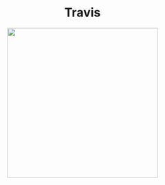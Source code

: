 <h1 align='center'>
  Travis
</h1>

<p align='center'>
  <a href="#"><img src="https://github-readme-stats.vercel.app/api?username=tooo&show_icons=true&count_private=true&theme=dark&title_color=fff500&text_color=fff500&icon_color=fff500" width="350"></a>
</p>

<!--
**Tooo/Tooo** is a ✨ _special_ ✨ repository because its `README.md` (this file) appears on your GitHub profile.

Here are some ideas to get you started:

- 🔭 I’m currently working on ...
- 🌱 I’m currently learning ...
- 👯 I’m looking to collaborate on ...
- 🤔 I’m looking for help with ...
- 💬 Ask me about ...
- 📫 How to reach me: ...
- 😄 Pronouns: ...
- ⚡ Fun fact: ...
-->
